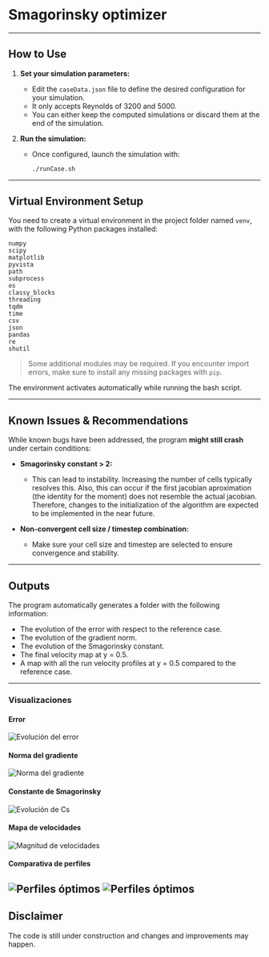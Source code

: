 # Smagorinsky optimizer
---
## How to Use

1. **Set your simulation parameters:**

   - Edit the `caseData.json` file to define the desired configuration for your simulation.
   - It only accepts Reynolds of 3200 and 5000.
   - You can either keep the computed simulations or discard them at the end of the simulation.

2. **Run the simulation:**

   - Once configured, launch the simulation with:
     ```bash
     ./runCase.sh
     ```

---

## Virtual Environment Setup

You need to create a virtual environment in the project folder named `venv`, with the following Python packages installed:

```
numpy
scipy
matplotlib
pyvista
path
subprocess
os
classy_blocks
threading
tqdm
time
csv
json
pandas
re
shutil
```

> Some additional modules may be required. If you encounter import errors, make sure to install any missing packages with `pip`.

The environment activates automatically while running the bash script.

---

## Known Issues & Recommendations

While known bugs have been addressed, the program **might still crash** under certain conditions:

- **Smagorinsky constant > 2:**
  - This can lead to instability. Increasing the number of cells typically resolves this. Also, this can occur if the first jacobian aproximation (the identity for the moment) does not resemble the actual jacobian. Therefore, changes to the initialization of the algorithm are expected to be implemented in the near future.

- **Non-convergent cell size / timestep combination:**
  - Make sure your cell size and timestep are selected to ensure convergence and stability.

---

## Outputs

The program automatically generates a folder with the following information:
   - The evolution of the error with respect to the reference case.
   - The evolution of the gradient norm.
   - The evolution of the Smagorinsky constant.
   - The final velocity map at y = 0.5.
   - A map with all the run velocity profiles at y = 0.5 compared to the reference case.

---

### Visualizaciones

#### Error
![Evolución del error](images/error_evolucion_con_componentes.svg)

#### Norma del gradiente
![Norma del gradiente](images/norma_gradiente.svg)

#### Constante de Smagorinsky
![Evolución de Cs](images/evolucion_Cs.svg)

#### Mapa de velocidades
![Magnitud de velocidades](images/Magnitud%20de%20velocidades.svg)

#### Comparativa de perfiles
![Perfiles óptimos](images/perfilesConstantes_Optimas.svg)
![Perfiles óptimos](images/perfilessim_20250421_141112_Ce1.048_Ck0.09306468437242184.svg)
---

## Disclaimer

The code is still under construction and changes and improvements may happen. 
